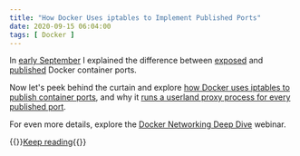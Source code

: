 ```yaml
---
title: "How Docker Uses iptables to Implement Published Ports"
date: 2020-09-15 06:04:00
tags: [ Docker ]
---
```

In [early September](https://blog.ipspace.net/2020/09/docker-services-basics.html) I explained the difference between [exposed](https://www.ipspace.net/kb/DockerSvc/10-Exposed.html) and [published](https://www.ipspace.net/kb/DockerSvc/20-Published.html) Docker container ports. 

Now let's peek behind the curtain and explore [how Docker uses iptables to publish container ports](https://www.ipspace.net/kb/DockerSvc/30-nat-iptables.html), and why it [runs a userland proxy process for every published port](https://www.ipspace.net/kb/DockerSvc/40-userland-proxy.html).

For even more details, explore the [Docker Networking Deep Dive](https://www.ipspace.net/Docker_Networking_Deep_Dive) webinar.

{{<jump>}}[Keep reading](https://www.ipspace.net/kb/DockerSvc/30-nat-iptables.html){{</jump>}}